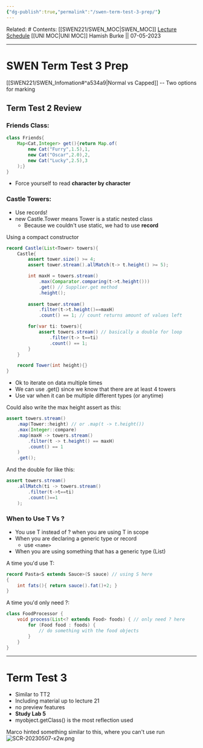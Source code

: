 ```yaml
---
{"dg-publish":true,"permalink":"/swen-term-test-3-prep/"}
---
```



Related: #
Contents: [[SWEN221/SWEN_MOC\|SWEN_MOC]]
[Lecture Schedule](https://ecs.wgtn.ac.nz/Courses/SWEN221_2023T1/LectureSchedule)
[[UNI MOC\|UNI MOC]]
Hamish Burke || 07-05-2023
***

# SWEN Term Test 3 Prep

[[SWEN221/SWEN_Infomation#^a534a9\|Normal vs Capped]] -- Two options for marking

## Term Test 2 Review

### Friends Class:

```java
class Friends{
	Map<Cat,Integer> get(){return Map.of(
		new Cat("Furry",1.5),1,
		new Cat("Oscar",2.0),2,
		new Cat("Lucky",2.5),3
	);}
}
```

- Force yourself to read **character by character**

### Castle Towers:

- Use records!
- new Castle.Tower means Tower is a static nested class
	- Because we couldn't use static, we had to use **record**

Using a compact constructor

```java
record Castle(List<Tower> towers){
	Castle{
		assert tower.size() >= 4;
		assert tower.stream().allMatch(t-> t.height() >= 5);

		int maxH = towers.stream()
			.max(Comparator.comparing(t->t.height()))
			.get() // Supplier.get method
			.height();
			
		assert tower.stream()
			.filter(t->t.height()==maxH)
			.count() == 1; // count returns amount of values left

		for(var ti: towers){
			assert towers.stream() // basically a double for loop
				.filter(t-> t==ti)
				.count() == 1;
		}
	}

	record Tower(int height){}
}
```

- Ok to iterate on data multiple times
- We can use .get() since we know that there are at least 4 towers
- Use var when it can be multiple different types (or anytime)

Could also write the max height assert as this:

```java
assert towers.stream()
	.map(Tower::height) // or .map(t -> t.height())
	.max(Integer::compare)
	.map(maxH -> towers.stream()
		.filter(t -> t.height() == maxH)
		.count() == 1
	)
	.get();
```

And the double for like this:

```java
assert towers.stream()
	.allMatch(ti -> towers.stream()
		.filter(t->t==ti)
		.count()==1
	);
```

### When to Use T Vs ?

- You use T instead of ? when you are using T in scope
- When you are declaring a generic type or record
	- use ``<name>``
- When you are using something that has a generic type (List)

A time you'd use T:

```java
record Pasta<S extends Sauce>(S sauce) // using S here
{
	int fats(){ return sauce().fat()+2; }
}
```

A time you'd only need ?:

```java
class FoodProcessor {
    void process(List<? extends Food> foods) { // only need ? here
        for (Food food : foods) {
            // do something with the food objects
        }
    }
}
```

***

# Term Test 3

- Similar to TT2
- Including material up to lecture 21
- no preview features
- **Study Lab 5**
- myobject.getClass() is the most reflection used


Marco hinted something similar to this, where you can't use run
![SCR-20230507-x2w.png](/img/user/SCR-20230507-x2w.png)


